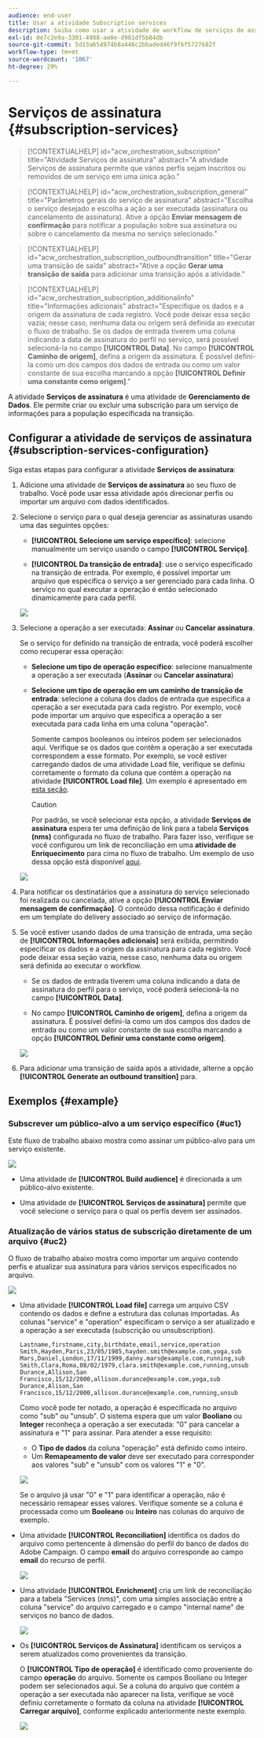 ```yaml
---
audience: end-user
title: Usar a atividade Subscription services
description: Saiba como usar a atividade de workflow de serviços de assinatura
exl-id: 0e7c2e9a-3301-4988-ae0e-d901df5b84db
source-git-commit: 5d13a654974b8a448c2bbaded46f9f6f5727682f
workflow-type: tm+mt
source-wordcount: '1067'
ht-degree: 29%

---
```


# Serviços de assinatura {#subscription-services}

>[!CONTEXTUALHELP]
>id="acw_orchestration_subscription"
>title="Atividade Serviços de assinatura"
>abstract="A atividade Serviços de assinatura permite que vários perfis sejam inscritos ou removidos de um serviço em uma única ação."

>[!CONTEXTUALHELP]
>id="acw_orchestration_subscription_general"
>title="Parâmetros gerais do serviço de assinatura"
>abstract="Escolha o serviço desejado e escolha a ação a ser executada (assinatura ou cancelamento de assinatura). Ative a opção **Enviar mensagem de confirmação** para notificar a população sobre sua assinatura ou sobre o cancelamento da mesma no serviço selecionado."

>[!CONTEXTUALHELP]
>id="acw_orchestration_subscription_outboundtransition"
>title="Gerar uma transição de saída"
>abstract="Ative a opção **Gerar uma transição de saída** para adicionar uma transição após a atividade."

>[!CONTEXTUALHELP]
>id="acw_orchestration_subscription_additionalinfo"
>title="Informações adicionais"
>abstract="Especifique os dados e a origem da assinatura de cada registro. Você pode deixar essa seção vazia; nesse caso, nenhuma data ou origem será definida ao executar o fluxo de trabalho. Se os dados de entrada tiverem uma coluna indicando a data de assinatura do perfil no serviço, será possível selecioná-la no campo **[!UICONTROL Data]**. No campo **[!UICONTROL Caminho de origem]**, defina a origem da assinatura. É possível defini-la como um dos campos dos dados de entrada ou como um valor constante de sua escolha marcando a opção **[!UICONTROL Definir uma constante como origem]**."

A atividade **Serviços de assinatura** é uma atividade de **Gerenciamento de Dados**. Ele permite criar ou excluir uma subscrição para um serviço de informações para a população especificada na transição.

## Configurar a atividade de serviços de assinatura {#subscription-services-configuration}

Siga estas etapas para configurar a atividade **Serviços de assinatura**:

1. Adicione uma atividade de **Serviços de assinatura** ao seu fluxo de trabalho. Você pode usar essa atividade após direcionar perfis ou importar um arquivo com dados identificados.

1. Selecione o serviço para o qual deseja gerenciar as assinaturas usando uma das seguintes opções:

   * **[!UICONTROL Selecione um serviço específico]**: selecione manualmente um serviço usando o campo **[!UICONTROL Serviço]**.

   * **[!UICONTROL Da transição de entrada]**: use o serviço especificado na transição de entrada. Por exemplo, é possível importar um arquivo que especifica o serviço a ser gerenciado para cada linha. O serviço no qual executar a operação é então selecionado dinamicamente para cada perfil.

   ![](../assets/workflow-subscription-service.png)

1. Selecione a operação a ser executada: **Assinar** ou **Cancelar assinatura**.

   Se o serviço for definido na transição de entrada, você poderá escolher como recuperar essa operação:

   * **Selecione um tipo de operação específico**: selecione manualmente a operação a ser executada (**Assinar** ou **Cancelar assinatura**)

   * **Selecione um tipo de operação em um caminho de transição de entrada**: selecione a coluna dos dados de entrada que especifica a operação a ser executada para cada registro. Por exemplo, você pode importar um arquivo que especifica a operação a ser executada para cada linha em uma coluna &quot;operação&quot;.

     Somente campos booleanos ou inteiros podem ser selecionados aqui. Verifique se os dados que contêm a operação a ser executada correspondem a esse formato. Por exemplo, se você estiver carregando dados de uma atividade Load file, verifique se definiu corretamente o formato da coluna que contém a operação na atividade **[!UICONTROL Load file]**. Um exemplo é apresentado em [esta seção](#uc2).

     >[!CAUTION]
     >
     >Por padrão, se você selecionar esta opção, a atividade **Serviços de assinatura** espera ter uma definição de link para a tabela **Serviços (nms)** configurada no fluxo de trabalho. Para fazer isso, verifique se você configurou um link de reconciliação em uma **atividade de Enriquecimento** para cima no fluxo de trabalho. Um exemplo de uso dessa opção está disponível [aqui](#uc2).

   ![](../assets/workflow-subscription-service-inbound.png)

1. Para notificar os destinatários que a assinatura do serviço selecionado foi realizada ou cancelada, ative a opção **[!UICONTROL Enviar mensagem de confirmação]**. O conteúdo dessa notificação é definido em um template do delivery associado ao serviço de informação.

1. Se você estiver usando dados de uma transição de entrada, uma seção de **[!UICONTROL Informações adicionais]** será exibida, permitindo especificar os dados e a origem da assinatura para cada registro. Você pode deixar essa seção vazia, nesse caso, nenhuma data ou origem será definida ao executar o workflow.

   * Se os dados de entrada tiverem uma coluna indicando a data de assinatura do perfil para o serviço, você poderá selecioná-la no campo **[!UICONTROL Data]**.

   * No campo **[!UICONTROL Caminho de origem]**, defina a origem da assinatura. É possível defini-la como um dos campos dos dados de entrada ou como um valor constante de sua escolha marcando a opção **[!UICONTROL Definir uma constante como origem]**.

   ![](../assets/workflow-subscription-service-additional.png)

1. Para adicionar uma transição de saída após a atividade, alterne a opção **[!UICONTROL Generate an outbound transition]** para.

## Exemplos {#example}

### Subscrever um público-alvo a um serviço específico {#uc1}

Este fluxo de trabalho abaixo mostra como assinar um público-alvo para um serviço existente.

![](../assets/workflow-subscription-service-uc1.png)

* Uma atividade de **[!UICONTROL Build audience]** é direcionada a um público-alvo existente.

* Uma atividade de **[!UICONTROL Serviços de assinatura]** permite que você selecione o serviço para o qual os perfis devem ser assinados.

### Atualização de vários status de subscrição diretamente de um arquivo {#uc2}

O fluxo de trabalho abaixo mostra como importar um arquivo contendo perfis e atualizar sua assinatura para vários serviços especificados no arquivo.

![](../assets/workflow-subscription-service-uc2.png)

* Uma atividade **[!UICONTROL Load file]** carrega um arquivo CSV contendo os dados e define a estrutura das colunas importadas. As colunas &quot;service&quot; e &quot;operation&quot; especificam o serviço a ser atualizado e a operação a ser executada (subscrição ou unsubscription).

  ```
  Lastname,firstname,city,birthdate,email,service,operation
  Smith,Hayden,Paris,23/05/1985,hayden.smith@example.com,yoga,sub
  Mars,Daniel,London,17/11/1999,danny.mars@example.com,running,sub
  Smith,Clara,Roma,08/02/1979,clara.smith@example.com,running,unsub
  Durance,Allison,San Francisco,15/12/2000,allison.durance@example.com,yoga,sub
  Durance,Alison,San Francisco,15/12/2000,allison.durance@example.com,running,unsub
  ```

  Como você pode ter notado, a operação é especificada no arquivo como &quot;sub&quot; ou &quot;unsub&quot;. O sistema espera que um valor **Booliano** ou **Integer** reconheça a operação a ser executada: &quot;0&quot; para cancelar a assinatura e &quot;1&quot; para assinar. Para atender a esse requisito:
   * O **Tipo de dados** da coluna &quot;operação&quot; está definido como inteiro.
   * Um **Remapeamento de valor** deve ser executado para corresponder aos valores &quot;sub&quot; e &quot;unsub&quot; com os valores &quot;1&quot; e &quot;0&quot;.

  ![](../assets/workflow-subscription-service-uc2-mapping.png)

  Se o arquivo já usar &quot;0&quot; e &quot;1&quot; para identificar a operação, não é necessário remapear esses valores. Verifique somente se a coluna é processada como um **Booleano** ou **Inteiro** nas colunas do arquivo de exemplo.

* Uma atividade **[!UICONTROL Reconciliation]** identifica os dados do arquivo como pertencente à dimensão do perfil do banco de dados do Adobe Campaign. O campo **email** do arquivo corresponde ao campo **email** do recurso de perfil.

  ![](../assets/workflow-subscription-service-uc2-reconciliation.png)

* Uma atividade **[!UICONTROL Enrichment]** cria um link de reconciliação para a tabela &quot;Services (nms)&quot;, com uma simples associação entre a coluna &quot;service&quot; do arquivo carregado e o campo &quot;internal name&quot; de serviços no banco de dados.

  ![](../assets/workflow-subscription-service-uc2-enrichment.png)

* Os **[!UICONTROL Serviços de Assinatura]** identificam os serviços a serem atualizados como provenientes da transição.

  O **[!UICONTROL Tipo de operação]** é identificado como proveniente do campo **operação** do arquivo. Somente os campos Booliano ou Integer podem ser selecionados aqui. Se a coluna do arquivo que contém a operação a ser executada não aparecer na lista, verifique se você definiu corretamente o formato da coluna na atividade **[!UICONTROL Carregar arquivo]**, conforme explicado anteriormente neste exemplo.

  ![](../assets/workflow-subscription-service-uc2-subscription.png)
